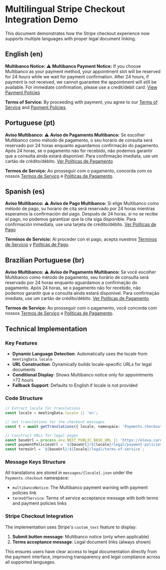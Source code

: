 # Multilingual Stripe Checkout Integration Demo

This document demonstrates how the Stripe checkout experience now supports multiple languages with proper legal document linking.

## English (en)

**Multibanco Notice:**
⚠️ **Multibanco Payment Notice:** If you choose Multibanco as your payment method, your appointment slot will be reserved for 24 hours while we wait for payment confirmation. After 24 hours, if payment is not received, we cannot guarantee the appointment will still be available. For immediate confirmation, please use a credit/debit card. [View Payment Policies](https://eleva.care/en/legal/payment-policies)

**Terms of Service:**
By proceeding with payment, you agree to our [Terms of Service](https://eleva.care/en/legal/terms-of-service) and [Payment Policies](https://eleva.care/en/legal/payment-policies).

## Portuguese (pt)

**Aviso Multibanco:**
⚠️ **Aviso de Pagamento Multibanco:** Se escolher Multibanco como método de pagamento, o seu horário de consulta será reservado por 24 horas enquanto aguardamos confirmação do pagamento. Após 24 horas, se o pagamento não for recebido, não podemos garantir que a consulta ainda estará disponível. Para confirmação imediata, use um cartão de crédito/débito. [Ver Políticas de Pagamento](https://eleva.care/pt/legal/payment-policies)

**Termos de Serviço:**
Ao prosseguir com o pagamento, concorda com os nossos [Termos de Serviço](https://eleva.care/pt/legal/terms-of-service) e [Políticas de Pagamento](https://eleva.care/pt/legal/payment-policies).

## Spanish (es)

**Aviso Multibanco:**
⚠️ **Aviso de Pago Multibanco:** Si elige Multibanco como método de pago, su horario de cita será reservado por 24 horas mientras esperamos la confirmación del pago. Después de 24 horas, si no se recibe el pago, no podemos garantizar que la cita siga disponible. Para confirmación inmediata, use una tarjeta de crédito/débito. [Ver Políticas de Pago](https://eleva.care/es/legal/payment-policies)

**Términos de Servicio:**
Al proceder con el pago, acepta nuestros [Términos de Servicio](https://eleva.care/es/legal/terms-of-service) y [Políticas de Pago](https://eleva.care/es/legal/payment-policies).

## Brazilian Portuguese (br)

**Aviso Multibanco:**
⚠️ **Aviso de Pagamento Multibanco:** Se você escolher Multibanco como método de pagamento, seu horário de consulta será reservado por 24 horas enquanto aguardamos a confirmação do pagamento. Após 24 horas, se o pagamento não for recebido, não podemos garantir que a consulta ainda estará disponível. Para confirmação imediata, use um cartão de crédito/débito. [Ver Políticas de Pagamento](https://eleva.care/br/legal/payment-policies)

**Termos de Serviço:**
Ao prosseguir com o pagamento, você concorda com nossos [Termos de Serviço](https://eleva.care/br/legal/terms-of-service) e [Políticas de Pagamento](https://eleva.care/br/legal/payment-policies).

## Technical Implementation

### Key Features

- **Dynamic Language Detection**: Automatically uses the locale from `meetingData.locale`
- **URL Construction**: Dynamically builds locale-specific URLs for legal documents
- **Conditional Display**: Shows Multibanco notice only for appointments >72 hours
- **Fallback Support**: Defaults to English if locale is not provided

### Code Structure

```typescript
// Extract locale for translations
const locale = meetingData.locale || 'en';

// Get translations for the checkout messages
const t = await getTranslations({ locale, namespace: 'Payments.checkout' });

// Construct URLs for legal pages
const baseUrl = process.env.NEXT_PUBLIC_BASE_URL || 'https://eleva.care';
const paymentPoliciesUrl = `${baseUrl}/${locale}/legal/payment-policies`;
const termsUrl = `${baseUrl}/${locale}/legal/terms-of-service`;
```

### Message Keys Structure

All translations are stored in `messages/{locale}.json` under the `Payments.checkout` namespace:

- `multibancoNotice`: The Multibanco payment warning with payment policies link
- `termsOfService`: Terms of service acceptance message with both terms and payment policies links

### Stripe Checkout Integration

The implementation uses Stripe's `custom_text` feature to display:

1. **Submit button message**: Multibanco notice (only when applicable)
2. **Terms acceptance message**: Legal document links (always shown)

This ensures users have clear access to legal documentation directly from the payment interface, improving transparency and legal compliance across all supported languages.
